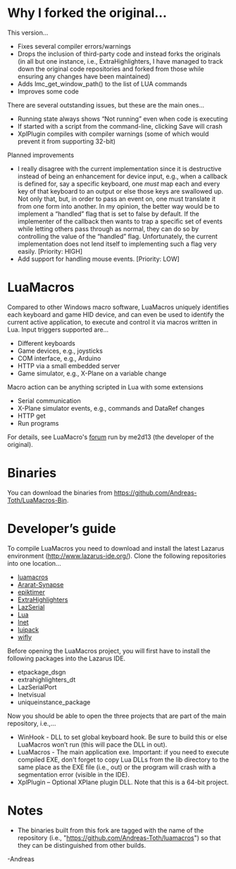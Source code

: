 # Why I forked the original…
This version...
* Fixes several compiler errors/warnings
* Drops the inclusion of third-party code and instead forks the originals (in all but one instance, i.e., ExtraHighlighters, I have managed to track down the original code repositories and forked from those while ensuring any changes have been maintained) 
* Adds lmc_get_window_path() to the list of LUA commands
* Improves some code

There are several outstanding issues, but these are the main ones…
* Running state always shows “Not running” even when code is executing
* If started with a script from the command-line, clicking Save will crash
* XplPlugin compiles with compiler warnings (some of which would prevent it from supporting 32-bit)

Planned improvements
* I really disagree with the current implementation since it is destructive instead of being an enhancement for device input, e.g., when a callback is defined for, say a specific keyboard, one *must* map each and every key of that keyboard to an output or else those keys are swallowed up.  Not only that, but, in order to pass an event on, one must translate it from one form into another. In my opinion, the better way would be to implement a “handled” flag that is set to false by default. If the implementer of the callback then wants to trap a specific set of events while letting others pass through as normal, they can do so by controlling the value of the “handled” flag. Unfortunately, the current implementation does not lend itself to implementing such a flag very easily. [Priority: HIGH]
* Add support for handling mouse events. [Priority: LOW]
# LuaMacros
Compared to other Windows macro software, LuaMacros uniquely identifies each keyboard and game HID device, and can even be used to identify the current active application, to execute and control it via macros written in Lua.
Input triggers supported are…
* Different keyboards
* Game devices, e.g., joysticks
* COM interface, e.g., Arduino
* HTTP via a small embedded server
* Game simulator, e.g., X-Plane on a variable change

Macro action can be anything scripted in Lua with some extensions
* Serial communication
* X-Plane simulator events, e.g., commands and DataRef changes
* HTTP get
* Run programs

For details, see LuaMacro's [forum](http://www.hidmacros.eu/forum/viewforum.php?f=9) run by me2d13 (the developer of the original).
# Binaries
You can download the binaries from https://github.com/Andreas-Toth/LuaMacros-Bin.
# Developer’s guide
To compile LuaMacros you need to download and install the latest Lazarus environment (http://www.lazarus-ide.org/).
Clone the following repositories into one location...
* [luamacros](https://github.com/Andreas-Toth/luamacros)
* [Ararat-Synapse](https://github.com/Andreas-Toth/Ararat-Synapse)
* [epiktimer](https://github.com/Andreas-Toth/epiktimer)
* [ExtraHighlighters](https://github.com/Andreas-Toth/ExtraHighlighters)
* [LazSerial](https://github.com/Andreas-Toth/LazSerial)
* [Lua](https://github.com/Andreas-Toth/Lua)
* [lnet](https://github.com/Andreas-Toth/lnet)
* [luipack](https://github.com/Andreas-Toth/luipack)
* [wifly](https://github.com/Andreas-Toth/wifly)

Before opening the LuaMacros project, you will first have to install the following packages into the Lazarus IDE.
* etpackage_dsgn
* extrahighlighters_dt
* LazSerialPort
* lnetvisual
* uniqueinstance_package

Now you should be able to open the three projects that are part of the main repository, i.e.,...
* WinHook - DLL to set global keyboard hook. Be sure to build this or else LuaMacros won’t run (this will pace the DLL in out).
* LuaMacros - The main application exe. Important: if you need to execute compiled EXE, don't forget to copy Lua DLLs from the lib directory to the same place as the EXE file (i.e., out) or the program will crash with a segmentation error (visible in the IDE).
* XplPlugin – Optional XPlane plugin DLL. Note that this is a 64-bit project.

# Notes
* The binaries built from this fork are tagged with the name of the repository (i.e., "https://github.com/Andreas-Toth/luamacros") so that they can be distinguished from other builds.


-Andreas